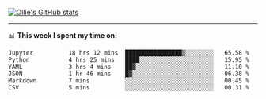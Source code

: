 <!--
**icedpanda/icedpanda** is a ✨ _special_ ✨ repository because its `README.md` (this file) appears on your GitHub profile.

Here are some ideas to get you started:

- 🔭 I’m currently working on ...
- 🌱 I’m currently learning ...
- 👯 I’m looking to collaborate on ...
- 🤔 I’m looking for help with ...
- 💬 Ask me about ...
- 📫 How to reach me: ...
- 😄 Pronouns: ...
- ⚡ Fun fact: ...
-->
[![Ollie's GitHub stats](https://github-readme-stats-icedpanda.vercel.app/api?username=icedpanda&count_private=true&show_icons=true)](https://github.com/icedpanda)

---
📊 **This week I spent my time on:**
<!--START_SECTION:waka-->

```text
Jupyter          18 hrs 12 mins  ████████████████▒░░░░░░░░   65.58 %
Python           4 hrs 25 mins   ████░░░░░░░░░░░░░░░░░░░░░   15.95 %
YAML             3 hrs 4 mins    ██▓░░░░░░░░░░░░░░░░░░░░░░   11.10 %
JSON             1 hr 46 mins    █▓░░░░░░░░░░░░░░░░░░░░░░░   06.38 %
Markdown         7 mins          ░░░░░░░░░░░░░░░░░░░░░░░░░   00.45 %
CSV              5 mins          ░░░░░░░░░░░░░░░░░░░░░░░░░   00.31 %
```

<!--END_SECTION:waka-->
